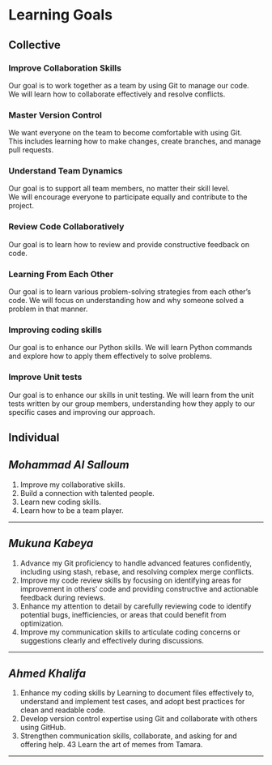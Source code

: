 # Learning Goals

## Collective

### Improve Collaboration Skills  

Our goal is to work together as a team by using Git to manage our code.  
We will learn how to collaborate effectively and resolve conflicts.

### Master Version Control  

We want everyone on the team to become comfortable with using Git.  
This includes learning how to make changes, create branches, and manage pull requests.

### Understand Team Dynamics  

Our goal is to support all team members, no matter their skill level.  
We will encourage everyone to participate equally and contribute to the project.

### Review Code Collaboratively  

Our goal is to learn how to review and provide constructive feedback on code.

### Learning From Each Other  

Our goal is to learn various problem-solving strategies from each other’s code.
We will focus on understanding how and why someone solved a problem in that manner.

### Improving coding skills

Our goal is to enhance our Python skills.
We will learn Python commands
and explore how to apply them effectively to solve problems.

### Improve Unit tests

Our goal is to enhance our skills in unit testing.
We will learn from the unit tests written by our group members,
understanding how they apply to our specific cases and improving our approach.

## Individual

## _Mohammad Al Salloum_

1. Improve my collaborative skills.
2. Build a connection with talented people.
3. Learn new coding skills.
4. Learn how to be a team player.

---

## _Mukuna Kabeya_

1. Advance my Git proficiency to handle advanced features confidently,
    including using stash, rebase, and resolving complex merge conflicts.
2. Improve my code review skills by focusing on identifying areas for
    improvement in others’ code and providing constructive
    and actionable feedback during reviews.
3. Enhance my attention to detail by carefully reviewing code to identify potential bugs,
    inefficiencies, or areas that could benefit from optimization.
4. Improve my communication skills to articulate coding concerns
    or suggestions clearly and effectively during discussions.

---

## _Ahmed Khalifa_

1. Enhance my coding skills by Learning to document files effectively to,
understand and implement test cases, and adopt best practices for clean and
readable code.
2. Develop version control expertise using Git and collaborate with others using GitHub.
3. Strengthen communication skills, collaborate, and asking for and offering help.
43 Learn the art of memes from Tamara.

---
